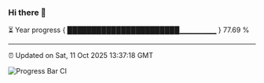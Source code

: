 ### Hi there 👋

⏳ Year progress { ███████████████████████▁▁▁▁▁▁▁ } 77.69 %

---

⏰ Updated on Sat, 11 Oct 2025 13:37:18 GMT

![Progress Bar CI](https://github.com/IshwaranRudhara/GIT-ACTION/workflows/Progress%20Bar%20CI/badge.svg)
